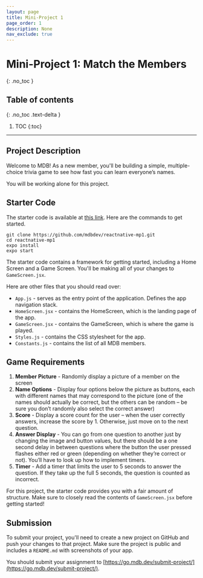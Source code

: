 ```yaml
---
layout: page
title: Mini-Project 1
page_order: 1
description: None
nav_exclude: true
---
```


# Mini-Project 1: Match the Members
{: .no_toc }

## Table of contents
{: .no_toc .text-delta }

1. TOC
{:toc}

---

## Project Description
Welcome to MDB! As a new member, you'll be building a simple, multiple-choice trivia game to see how fast you can learn everyone’s names.

You will be working alone for this project.

## Starter Code
The starter code is available at [this link](https://github.com/mdbdev/reactnative-mp1.git). Here are the commands to get started.

```
git clone https://github.com/mdbdev/reactnative-mp1.git
cd reactnative-mp1
expo install
expo start
```
The starter code contains a framework for getting started, including a Home Screen and a Game Screen. You'll be making all of your changes to `GameScreen.jsx`.

Here are other files that you should read over:

- `App.js` - serves as the entry point of the application. Defines the app navigation stack.
- `HomeScreen.jsx` - contains the HomeScreen, which is the landing page of the app.
- `GameScreen.jsx` - contains the GameScreen, which is where the game is played.
- `Styles.js` - contains the CSS stylesheet for the app.
- `Constants.js` - contains the list of all MDB members.

## Game Requirements
1. **Member Picture** - Randomly display a picture of a member on the screen
2. **Name Options** - Display four options below the picture as buttons, each with different names that may correspond to the picture (one of the names should actually be correct, but the others can be random – be sure you don’t randomly also select the correct answer)
3. **Score** - Display a score count for the user – when the user correctly answers, increase the score by 1. Otherwise, just move on to the next question.
4. **Answer Display** - You can go from one question to another just by changing the image and button values, but there should be a one second delay in between questions where the button the user pressed flashes either red or green (depending on whether they’re correct or not). You’ll have to look up how to implement timers.
5. **Timer** - Add a timer that limits the user to 5 seconds to answer the question. If they take up the full 5 seconds, the question is counted as incorrect. 

For this project, the starter code provides you with a fair amount of structure. Make sure to closely read the contents of `GameScreen.jsx` before getting started!

## Submission
To submit your project, you'll need to create a new project on GitHub and push your changes to that project. Make sure the project is public and includes a `README.md` with screenshots of your app.

You should submit your assignment to [https://go.mdb.dev/submit-project/](https://go.mdb.dev/submit-project/).